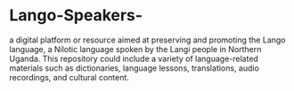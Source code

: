 # Lango-Speakers-
a digital platform or resource aimed at preserving and promoting the Lango language, a Nilotic language spoken by the Langi people in Northern Uganda. This repository could include a variety of language-related materials such as dictionaries, language lessons, translations, audio recordings, and cultural content.
